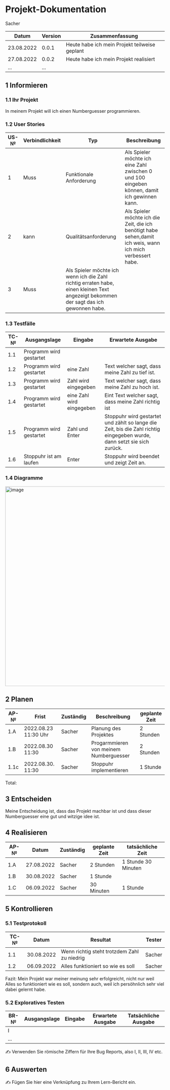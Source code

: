 # Projekt-Dokumentation

Sacher

| Datum | Version | Zusammenfassung                                              |
| ----- | ------- | ------------------------------------------------------------ |
|    23.08.2022   | 0.0.1   | Heute habe ich mein Projekt teilweise geplant |
|    27.08.2022    | 0.0.2   |     Heute habe ich mein Projekt realisiert                                                         |
|   ...    |  ... |                                                              |

## 1 Informieren

### 1.1 Ihr Projekt

In meinem Projekt will ich einen Numberguesser programmieren.

### 1.2 User Stories

| US-№ | Verbindlichkeit | Typ  | Beschreibung                       |
| ---- | --------------- | ---- | ---------------------------------- |
| 1    |    Muss         |    Funktionale Anforderung                | Als Spieler möchte ich eine Zahl zwischen 0 und 100 eingeben können, damit ich gewinnen kann.|
| 2    |       kann      |    Qualitätsanforderung                   |   Als Spieler möchte ich die Zeit, die ich benötigt habe sehen,damit ich weis, wann ich mich verbessert habe.|
| 3    |       Muss      |    Als Spieler möchte ich wenn ich die Zahl richtig erraten habe, einen kleinen Text angezeigt bekommen der sagt das ich gewonnen habe.


### 1.3 Testfälle

| TC-№ | Ausgangslage | Eingabe | Erwartete Ausgabe |
| ---- | ------------ | ------- | ----------------- |
|1.1   | Programm wird gestartet | 
|1.2 |  Programm wird gestartet | eine Zahl | Text welcher sagt, dass meine Zahl zu tief ist. |
| 1.3  |      Programm wird gestartet      | Zahl wird eingegeben         |  Text welcher sagt, dass meine Zahl zu hoch ist. |
| 1.4| Programm wird gestartet |eine Zahl wird eingegeben | Eint Text welcher sagt, dass meine Zahl richtig ist
| 1.5  |      Programm wird gestartet         |  Zahl und Enter  |        Stoppuhr wird gestartet und zählt so lange die Zeit, bis die Zahl richtig eingegeben wurde, dann setzt sie sich zurück.       |
|1.6| Stoppuhr ist am laufen | Enter | Stoppuhr wird beendet und zeigt Zeit an. |




### 1.4 Diagramme

<img width="629" alt="image" src="https://user-images.githubusercontent.com/110891559/186109925-6686c3bb-1996-4fef-be36-e315830bf7e4.png">


## 2 Planen

| AP-№ | Frist | Zuständig | Beschreibung | geplante Zeit |
| ---- | ----- | --------- | ------------ | ------------- |
| 1.A  | 2022.08.23 11:30 Uhr      |   Sacher  | Planung des Projektes             |   2 Stunden|
| 1.B |     2022.08.30 11:30 | Sacher          |   Progarmmieren von meinem Numberguesser         |     2 Stunden          |
|1.1c | 2022.08.30. 11:30 | Sacher | Stoppuhr implementieren| 1 Stunde

Total: 



## 3 Entscheiden

Meine Entscheidung ist, dass das Projekt machbar ist und dass dieser Numberguesser eine gut und witzige idee ist. 

## 4 Realisieren

| AP-№ | Datum | Zuständig | geplante Zeit | tatsächliche Zeit |
| ---- | ----- | --------- | ------------- | ----------------- |
| 1.A  |27.08.2022       |  Sacher         |       2 Stunden        |         1 Stunde 30 Minuten          |
| 1.B |  30.08.2022     |      Sacher     | 1 Stunde              |                   |
|1.C | 06.09.2022 | Sacher | 30 Minuten | 1 Stunde |


## 5 Kontrollieren

### 5.1 Testprotokoll

| TC-№ | Datum | Resultat | Tester |
| ---- | ----- | -------- | ------ |
| 1.1  | 30.08.2022  |  Wenn richtig steht trotzdem Zahl zu niedrig    |     Sacher   |
| 1.2  |     06.09.2022  |     Alles funktioniert so wie es soll     |   Sacher     |

Fazit: Mein Projekt war meiner meinung sehr erfolgreicht, nicht nur weil Alles so funktioniert wie es soll, sondern auch, weil ich persöhnlich sehr viel dabei gelernt habe.

### 5.2 Exploratives Testen

| BR-№ | Ausgangslage | Eingabe | Erwartete Ausgabe | Tatsächliche Ausgabe |
| ---- | ------------ | ------- | ----------------- | -------------------- |
| I    |              |         |                   |                      |
| ...  |              |         |                   |                      |

✍️ Verwenden Sie römische Ziffern für Ihre Bug Reports, also I, II, III, IV etc.

## 6 Auswerten

✍️ Fügen Sie hier eine Verknüpfung zu Ihrem Lern-Bericht ein.
